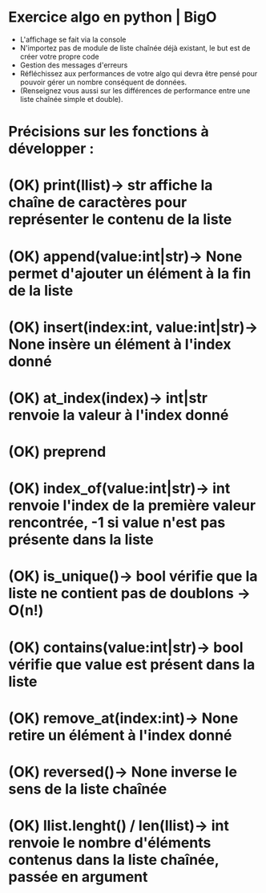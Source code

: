 # Exercice algo en python | BigO

- L'affichage se fait via la console
- N'importez pas de module de liste chaînée déjà existant, le but est de créer votre propre code
- Gestion des messages d'erreurs
- Réfléchissez aux performances de votre algo qui devra être pensé pour pouvoir gérer un nombre conséquent de données.
- (Renseignez vous aussi sur les différences de performance entre une liste chaînée simple et double).


# Précisions sur les fonctions à développer :

# (OK) print(llist)-> str affiche la chaîne de caractères pour représenter le contenu de la liste
# (OK) append(value:int|str)-> None permet d'ajouter un élément à la fin de la liste
# (OK) insert(index:int, value:int|str)-> None insère un élément à l'index donné
# (OK) at_index(index)-> int|str renvoie la valeur à l'index donné
# (OK) preprend
# (OK) index_of(value:int|str)-> int renvoie l'index de la première valeur rencontrée, -1 si value n'est pas présente dans la liste
# (OK) is_unique()-> bool vérifie que la liste ne contient pas de doublons -> O(n!)
# (OK) contains(value:int|str)-> bool vérifie que value est présent dans la liste
# (OK) remove_at(index:int)-> None retire un élément à l'index donné
# (OK) reversed()-> None inverse le sens de la liste chaînée
# (OK) llist.lenght() / len(llist)-> int renvoie le nombre d'éléments contenus dans la liste chaînée, passée en argument
